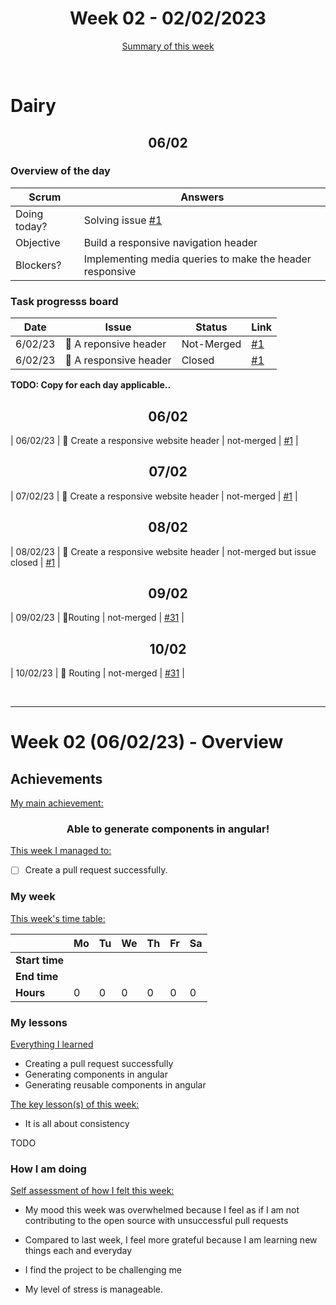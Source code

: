 

<!-- 
  Welcome to your weekly agenda.
  In this agenda, you will note down day to day progress.
-->

<h1 align="center">Week 02 - 02/02/2023</h1>

<p align="center"><a href="#summary">Summary of this week</a></p>

<br/>
<!-- 
  -- SECTION: OVERVIEW
  -- For each day, fill out your dairy
  -->

<h1>Dairy</h1>

<h2 align="center">06/02</h2>

### Overview of the day

<!-- Fill out the daily scrum table 
  -- Doing today? - What are you working on today?
  -- Objective?   - What do you hope to achieve today?
  -- Blockers?    - Any blockers? Anywhere you need help?
-->

| Scrum	       | Answers 	| 
|----------	   |-------	  |
| Doing today? |     Solving issue [#1](https://github.com/italanta/elewa-group/issues/1) |
| Objective    |     Build a responsive navigation header     |
| Blockers?    |   Implementing media queries to make the header responsive|

### Task progresss board

<!-- List all the tasks and bounties in progress this week -->

| Date     	| Issue 	| Status 	| Link 	|
|----------	|-------	|--------	|------	|
| 6/02/23 	| 🏇 A reponsive header | Not-Merged | [#1](https://github.com/italanta/elewa-group/issues/1) |
| 6/02/23	| 🏇 A responsive header | Closed | [#1](https://github.com/italanta/elewa-group/issues/1) |

**TODO: Copy for each day applicable..**

<h2 align="center">06/02</h2>

| 06/02/23 	| 🏇 Create a responsive website header | not-merged | [#1](https://github.com/italanta/elewa-group/issues/1) |

<h2 align="center">07/02</h2>

| 07/02/23 	| 🏇 Create a responsive website header | not-merged | [#1](https://github.com/italanta/elewa-group/issues/1) |

<h2 align="center">08/02</h2>

| 08/02/23 	| 🏇 Create a responsive website header | not-merged but issue closed | [#1](https://github.com/italanta/elewa-group/issues/1) |

<h2 align="center">09/02</h2>

| 09/02/23 	| 🏇Routing | not-merged | [#31](https://github.com/italanta/elewa-group/issues/31) |

<h2 align="center">10/02</h2>

| 10/02/23 	| 🏇 Routing | not-merged | [#31](https://github.com/italanta/elewa-group/issues/31) |


<br/>

<hr id="summary" />
<!-- Fill this section at the end of each week, -->

# Week 02 (06/02/23) - Overview

<!-- What was your main achievement -->
<h2>Achievements</h2>

<u>My main achievement:</u>

<!-- Write the achievement you are most proud off in one line! -->
<h3 align="center">Able to generate components in angular!</h3>

<!-- List all your achievement -->
<u>This week I managed to:</u>

- [ ] Create a pull request successfully.

### My week
<!-- Keep track of your time table daily -->
<u>This week's time table:</u>

|                | Mo | Tu 	| We 	| Th | Fr | Sa |
|---             |---	|---	|---  |--- |--- |--- |
| **Start time** |    |     |     |    |    |    |
| **End time**	 |    |     |     |    |    |    |
| **Hours**	     | 0  | 0   | 0   | 0  | 0  | 0  |

### My lessons
<!-- What did I learn? -->
<u>Everything I learned</u>

- Creating a pull request successfully
- Generating components in angular
- Generating reusable components in angular

<u>The key lesson(s) of this week:</u>

- It is all about consistency

TODO

### How I am doing
<!-- How did you feel? -->
<u>Self assessment of how I felt this week:</u>

- My mood this week was  overwhelmed  because I feel as if I am not contributing to the open source with unsuccessful pull requests 
  
- Compared to last week, I feel more grateful because I am learning new things each and everyday

- I find the project to be challenging me

- My level of stress is manageable.  
